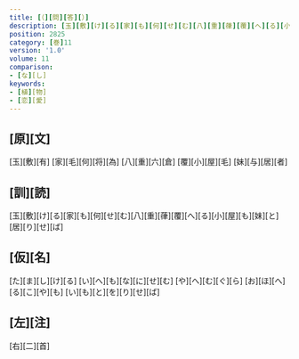 ```yaml
---
title: [（][問][答][）]
description: [玉][敷][け][る][家][も][何][せ][む][八][重][葎][覆][へ][る][小][屋][も][妹][と][居][り][せ][ば]
position: 2825
category: [巻]11
version: '1.0'
volume: 11
comparison:
- [な][し]
keywords:
- [植][物]
- [恋][愛]
---
```


## [原][文]

[玉][敷][有] [家][毛][何][将][為] [八][重][六][倉] [覆][小][屋][毛] [妹][与][居][者]

## [訓][読]

[玉][敷][け][る][家][も][何][せ][む][八][重][葎][覆][へ][る][小][屋][も][妹][と][居][り][せ][ば]

## [仮][名]

[た][ま][し][け][る] [い][へ][も][な][に][せ][む] [や][へ][む][ぐ][ら] [お][ほ][へ][る][こ][や][も] [い][も][と][を][り][せ][ば]

## [左][注]

[右][二][首]
